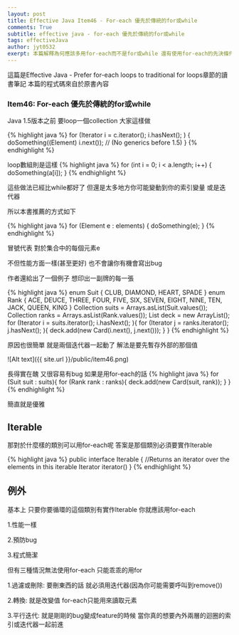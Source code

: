 ```yaml
---
layout: post
title: Effective Java Item46 - For-each 優先於傳統的for或while
comments: True 
subtitle: effective java - for-each 優先於傳統的for或while
tags: effectiveJava
author: jyt0532
exerpt: 本篇解釋為何應該多用for-each而不是for或while 還有使用for-each的先決條件
---
```


這篇是Effective Java - Prefer for-each loops to traditional for loops章節的讀書筆記 本篇的程式碼來自於原書內容

### Item46: For-each 優先於傳統的for或while

Java 1.5版本之前 要loop一個collection 大家這樣做

{% highlight java %}
for (Iterator i = c.iterator(); i.hasNext(); ) {
  doSomething((Element) i.next()); // (No generics before 1.5)
}
{% endhighlight %}

loop數組則是這樣
{% highlight java %}
for (int i = 0; i < a.length; i++) {
  doSomething(a[i]);
}
{% endhighlight %}

這些做法已經比while都好了 但還是太多地方你可能變動到你的索引變量 或是迭代器

所以本書推薦的方式如下

{% highlight java %}
for (Element e : elements) {
  doSomething(e);
}
{% endhighlight %}

冒號代表 對於集合中的每個元素e

不但性能方面一樣(甚至更好) 也不會讓你有機會寫出bug

作者還給出了一個例子 想印出一副牌的每一張

{% highlight java %}
enum Suit { CLUB, DIAMOND, HEART, SPADE }
enum Rank { ACE, DEUCE, THREE, FOUR, FIVE, SIX, SEVEN, EIGHT,
NINE, TEN, JACK, QUEEN, KING }
Collection<Suit> suits = Arrays.asList(Suit.values());
Collection<Rank> ranks = Arrays.asList(Rank.values());
List<Card> deck = new ArrayList<Card>();
for (Iterator<Suit> i = suits.iterator(); i.hasNext(); ){
  for (Iterator<Rank> j = ranks.iterator(); j.hasNext(); ){
    deck.add(new Card(i.next(), j.next()));
  }
}
{% endhighlight %}

原因也很簡單 就是兩個迭代器一起動了 解法是要先暫存外部的那個值

![Alt text]({{ site.url }}/public/item46.png)

長得實在醜 又很容易有bug 如果是用for-each的話
{% highlight java %}
for (Suit suit : suits){
  for (Rank rank : ranks){
    deck.add(new Card(suit, rank));
  }
}
{% endhighlight %}

簡直就是優雅

## Iterable

那對於什麼樣的類別可以用for-each呢 答案是那個類別必須要實作Iterable

{% highlight java %}
public interface Iterable<E> {
  //Returns an iterator over the elements in this iterable
  Iterator<E> iterator()
}
{% endhighlight %}


## 例外

基本上 只要你要循環的這個類別有實作Iterable 你就應該用for-each

1.性能一樣

2.預防bug

3.程式簡潔

但有三種情況無法使用for-each 只能乖乖的用for

1.過濾或刪除: 要刪東西的話 就必須用迭代器(因為你可能需要呼叫到remove())

2.轉換: 就是改變值 for-each只能用來讀取元素

3.平行迭代: 就是剛剛的bug變成feature的時候 當你真的想要內外兩層的迴圈的索引或迭代器一起前進 

